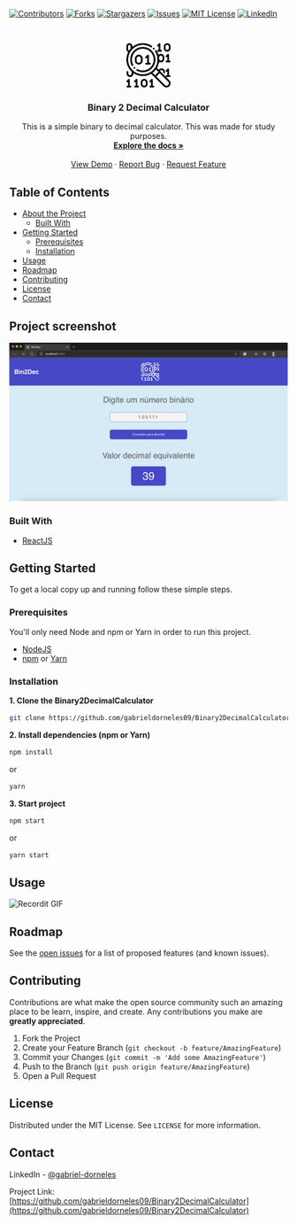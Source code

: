 [![Contributors][contributors-shield]][contributors-url]
[![Forks][forks-shield]][forks-url]
[![Stargazers][stars-shield]][stars-url]
[![Issues][issues-shield]][issues-url]
[![MIT License][license-shield]][license-url]
[![LinkedIn][linkedin-shield]][linkedin-url]
<!-- [![Twitter][twitter-shield]][twitter-url] -->


<!-- PROJECT LOGO -->
<br />
<p align="center">
  <a href="https://github.com/gabrieldorneles09/Binary2DecimalCalculator">
    <img src="images/logo.svg" alt="Logo" width="80" height="80">
  </a>

  <h3 align="center">Binary 2 Decimal Calculator</h3>

  <p align="center">
    This is a simple binary to decimal calculator. This was made for study purposes.
    <br />
    <a href="https://github.com/gabrieldorneles09/Binary2DecimalCalculator"><strong>Explore the docs »</strong></a>
    <br />
    <br />
    <a href="https://github.com/gabrieldorneles09/Binary2DecimalCalculator">View Demo</a>
    ·
    <a href="https://github.com/gabrieldorneles09/Binary2DecimalCalculator/issues">Report Bug</a>
    ·
    <a href="https://github.com/gabrieldorneles09/Binary2DecimalCalculator/issues">Request Feature</a>
  </p>
</p>



<!-- TABLE OF CONTENTS -->
## Table of Contents

* [About the Project](#about-the-project)
  * [Built With](#built-with)
* [Getting Started](#getting-started)
  * [Prerequisites](#prerequisites)
  * [Installation](#installation)
* [Usage](#usage)
* [Roadmap](#roadmap)
* [Contributing](#contributing)
* [License](#license)
* [Contact](#contact)
<!-- * [Acknowledgements](#acknowledgements) -->



<!-- ABOUT THE PROJECT -->
## Project screenshot

[![Product Name Screen Shot][product-screenshot]]()

<!-- Here's a blank template to get started:
**To avoid retyping too much info. Do a search and replace with your text editor for the following:**
`github_username`, `repo_name`, `twitter_handle`, `email` -->


### Built With

* [ReactJS](https://github.com/facebook/react/)
<!-- * []() -->
<!-- * []() -->



<!-- GETTING STARTED -->
## Getting Started

To get a local copy up and running follow these simple steps.

### Prerequisites

You'll only need Node and npm or Yarn in order to run this project.
* [NodeJS](https://nodejs.org/en/)
* [npm](https://www.npmjs.com/get-npm) or [Yarn](https://classic.yarnpkg.com/lang/en/)

### Installation

**1. Clone the Binary2DecimalCalculator**
```sh
git clone https://github.com/gabrieldorneles09/Binary2DecimalCalculator.git
```
**2. Install dependencies (npm or Yarn)**
```sh
npm install
```
or
```sh
yarn
```
**3. Start project**
```sh
npm start
```
or
```sh
yarn start
```



<!-- USAGE EXAMPLES -->
## Usage
<!--
Use this space to show useful examples of how a project can be used. Additional screenshots, code examples and demos work well in this space. You may also link to more resources.

_For more examples, please refer to the [Documentation](https://example.com)_ -->

![Recordit GIF](http://g.recordit.co/tPEif2CWl3.gif)



<!-- ROADMAP -->
## Roadmap

See the [open issues](https://github.com/gabrieldorneles09/Binary2DecimalCalculator/issues) for a list of proposed features (and known issues).



<!-- CONTRIBUTING -->
## Contributing

Contributions are what make the open source community such an amazing place to be learn, inspire, and create. Any contributions you make are **greatly appreciated**.

1. Fork the Project
2. Create your Feature Branch (`git checkout -b feature/AmazingFeature`)
3. Commit your Changes (`git commit -m 'Add some AmazingFeature'`)
4. Push to the Branch (`git push origin feature/AmazingFeature`)
5. Open a Pull Request



<!-- LICENSE -->
## License

Distributed under the MIT License. See `LICENSE` for more information.



<!-- CONTACT -->
## Contact

LinkedIn - [@gabriel-dorneles](https://www.linkedin.com/in/gabriel-dorneles/)

<!-- Twitter - [@G_Dorns](https://twitter.com/G_Dorns) -->

Project Link: [https://github.com/gabrieldorneles09/Binary2DecimalCalculator](https://github.com/gabrieldorneles09/Binary2DecimalCalculator)



<!-- ACKNOWLEDGEMENTS -->
<!-- ## Acknowledgements

* []()
* []()
* []() -->


<!-- MARKDOWN LINKS & IMAGES -->
<!-- https://www.markdownguide.org/basic-syntax/#reference-style-links -->
[contributors-shield]: https://img.shields.io/github/contributors/gabrieldorneles09/Binary2DecimalCalculator.svg?style=flat-square
[contributors-url]: https://github.com/gabrieldorneles09/Binary2DecimalCalculator/graphs/contributors
[forks-shield]: https://img.shields.io/github/forks/gabrieldorneles09/Binary2DecimalCalculator.svg?style=flat-square
[forks-url]: https://github.com/gabrieldorneles09/Binary2DecimalCalculator/network/members
[stars-shield]: https://img.shields.io/github/stars/gabrieldorneles09/Binary2DecimalCalculator.svg?style=flat-square
[stars-url]: https://github.com/gabrieldorneles09/Binary2DecimalCalculator/stargazers
[issues-shield]: https://img.shields.io/github/issues/gabrieldorneles09/Binary2DecimalCalculator.svg?style=flat-square
[issues-url]: https://github.com/gabrieldorneles09/Binary2DecimalCalculator/issues
[license-shield]: https://img.shields.io/github/license/gabrieldorneles09/Binary2DecimalCalculator.svg?style=flat-square
[license-url]: https://github.com/gabrieldorneles09/Binary2DecimalCalculator/blob/master/LICENSE.txt
[linkedin-shield]: https://img.shields.io/badge/-LinkedIn-black.svg?style=flat-square&logo=linkedin&colorB=555
[linkedin-url]: https://www.linkedin.com/in/gabriel-dorneles/
[product-screenshot]: images/screenshot.png
[twitter-shield]: https://img.shields.io/twitter/url?url=https%3A%2F%2Fgithub.com%2Fgabrieldorneles09%2FBinary2DecimalCalculator
[twitter-url]: https://twitter.com/G_Dorns
